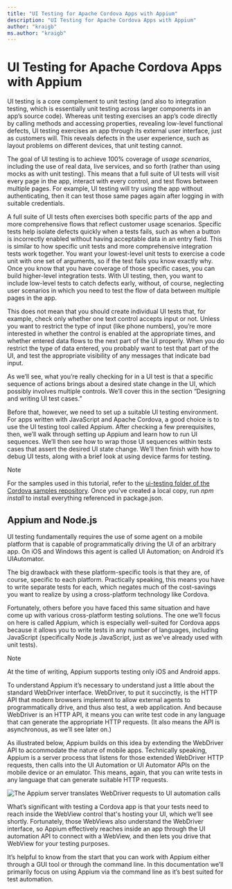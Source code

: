 ```yaml
--- 
title: "UI Testing for Apache Cordova Apps with Appium"
description: "UI Testing for Apache Cordova Apps with Appium"
author: "kraigb"
ms.author: "kraigb"
--- 
```


# UI Testing for Apache Cordova Apps with Appium

UI testing is a core complement to unit testing (and also to integration testing, which is essentially unit testing across larger components in an app’s source code). Whereas unit testing exercises an app’s code directly by calling methods and accessing properties, revealing low-level functional defects, UI testing exercises an app through its external user interface, just as customers will. This reveals defects in the user experience, such as layout problems on different devices, that unit testing cannot.

The goal of UI testing is to achieve 100% coverage of *usage scenarios*, including the use of real data, live services, and so forth (rather than using mocks as with unit testing). This means that a full suite of UI tests will visit every page in the app, interact with every control, and test flows between multiple pages. For example, UI testing will try using the app without authenticating, then it can test those same pages again after logging in with suitable credentials.

A full suite of UI tests often exercises both specific parts of the app and more comprehensive flows that reflect customer usage scenarios. Specific tests help isolate defects quickly when a tests fails, such as when a button is incorrectly enabled without having acceptable data in an entry field. This is similar to how specific unit tests and more comprehensive integration tests work together. You want your lowest-level unit tests to exercise a code unit with one set of arguments, so if the test fails you know exactly why. Once you know that you have coverage of those specific cases, you can build higher-level integration tests. With UI testing, then, you want to include low-level tests to catch defects early, without, of course, neglecting user scenarios in which you need to test the flow of data between multiple pages in the app.

This does not mean that you should create individual UI tests that, for example, check only whether one text control accepts input or not. Unless you want to restrict the type of input (like phone numbers), you’re more interested in whether the control is enabled at the appropriate times, and whether entered data flows to the next part of the UI properly. When you do restrict the type of data entered, you probably want to test that part of the UI, and test the appropriate visibility of any messages that indicate bad input.

As we’ll see, what you’re really checking for in a UI test is that a specific sequence of actions brings about a desired state change in the UI, which possibly involves multiple controls. We’ll cover this in the section “Designing and writing UI test cases.”

Before that, however, we need to set up a suitable UI testing environment. For apps written with JavaScript and Apache Cordova, a good choice is to use the UI testing tool called Appium. After checking a few prerequisites, then, we’ll walk through setting up Appium and learn how to run UI sequences. We’ll then see how to wrap those UI sequences within tests cases that assert the desired UI state change. We’ll then finish with how to debug UI tests, along with a brief look at using device farms for testing.

> [!NOTE]
> For the samples used in this tutorial, refer to the [ui-testing folder of the Cordova samples repository](https://github.com/Microsoft/cordova-samples/tree/master/ui-testing). Once you've created a local copy, run *npm install* to install everything referenced in package.json.

## Appium and Node.js

UI testing fundamentally requires the use of some agent on a mobile platform that is capable of programmatically driving the UI of an arbitrary app. On iOS and Windows this agent is called UI Automation; on Android it’s UIAutomator.

The big drawback with these platform-specific tools is that they are, of course, specific to each platform. Practically speaking, this means you have to write separate tests for each, which negates much of the cost-savings you want to realize by using a cross-platform technology like Cordova.

Fortunately, others before you have faced this same situation and have come up with various cross-platform testing solutions. The one we’ll focus on here is called Appium, which is especially well-suited for Cordova apps because it allows you to write tests in any number of languages, including JavaScript (specifically Node.js JavaScript, just as we’ve already used with unit tests).

> [!NOTE]
> At the time of writing, Appium supports testing only iOS and Android apps.

To understand Appium it’s necessary to understand just a little about the standard WebDriver interface. WebDriver, to put it succinctly, is the HTTP API that modern browsers implement to allow external agents to programmatically drive, and thus also test, a web application. And because WebDriver is an HTTP API, it means you can write test code in any language that can generate the appropriate HTTP requests. (It also means the API is asynchronous, as we’ll see later on.)

As illustrated below, Appium builds on this idea by extending the WebDriver API to accommodate the nature of mobile apps. Technically speaking, Appium is a server process that listens for those extended WebDriver HTTP requests, then calls into the UI Automation or UI Automator APIs on the mobile device or an emulator. This means, again, that you can write tests in any language that can generate suitable HTTP requests.

![The Appium server translates WebDriver requests to UI automation calls](media/uitest/appium-server.png)

What’s significant with testing a Cordova app is that your tests need to reach inside the WebView control that's hosting your UI, which we’ll see shortly. Fortunately, those WebViews also understand the WebDriver interface, so Appium effectively reaches inside an app through the UI automation API to connect with a WebView, and then lets you drive that WebView for your testing purposes.

It’s helpful to know from the start that you can work with Appium either through a GUI tool or through the command line. In this documentation we’ll primarily focus on using Appium via the command line as it’s best suited for test automation.
